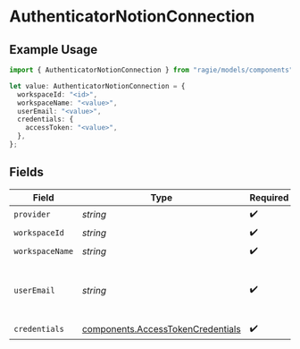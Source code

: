 # AuthenticatorNotionConnection

## Example Usage

```typescript
import { AuthenticatorNotionConnection } from "ragie/models/components";

let value: AuthenticatorNotionConnection = {
  workspaceId: "<id>",
  workspaceName: "<value>",
  userEmail: "<value>",
  credentials: {
    accessToken: "<value>",
  },
};
```

## Fields

| Field                                                                                  | Type                                                                                   | Required                                                                               | Description                                                                            |
| -------------------------------------------------------------------------------------- | -------------------------------------------------------------------------------------- | -------------------------------------------------------------------------------------- | -------------------------------------------------------------------------------------- |
| `provider`                                                                             | *string*                                                                               | :heavy_check_mark:                                                                     | N/A                                                                                    |
| `workspaceId`                                                                          | *string*                                                                               | :heavy_check_mark:                                                                     | N/A                                                                                    |
| `workspaceName`                                                                        | *string*                                                                               | :heavy_check_mark:                                                                     | N/A                                                                                    |
| `userEmail`                                                                            | *string*                                                                               | :heavy_check_mark:                                                                     | The email of the Notion account this is for                                            |
| `credentials`                                                                          | [components.AccessTokenCredentials](../../models/components/accesstokencredentials.md) | :heavy_check_mark:                                                                     | N/A                                                                                    |